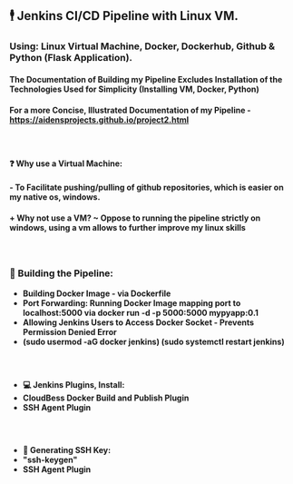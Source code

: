 ## 🕴️ Jenkins CI/CD Pipeline with Linux VM.
### Using: Linux Virtual Machine, Docker, Dockerhub, Github & Python (Flask Application).
#### The Documentation of Building my Pipeline Excludes Installation of the Technologies Used for Simplicity (Installing VM, Docker, Python)
#### For a more Concise, Illustrated Documentation of my Pipeline - https://aidensprojects.github.io/project2.html

#### ㅤ
#### ❓ Why use a Virtual Machine:
#### - To Facilitate pushing/pulling of github repositories, which is easier on my native os, windows.
#### + Why not use a VM? ~ Oppose to running the pipeline strictly on windows, using a vm allows to further improve my linux skills


#### ㅤ
### 🔩 Building the Pipeline:
- **Building Docker Image - via Dockerfile**
- **Port Forwarding: Running Docker Image mapping port to localhost:5000 via docker run -d -p 5000:5000 mypyapp:0.1**
- **Allowing Jenkins Users to Access Docker Socket - Prevents Permission Denied Error**
- **(sudo usermod -aG docker jenkins) (sudo systemctl restart jenkins)**

#### ㅤ
- **💻 Jenkins Plugins, Install:**
- **CloudBess Docker Build and Publish Plugin**
- **SSH Agent Plugin**

#### ㅤ
- **🔑 Generating SSH Key:**
- **"ssh-keygen"**
- **SSH Agent Plugin**
<br>
